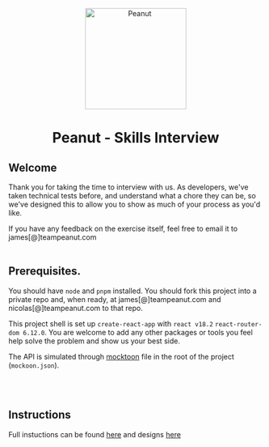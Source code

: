 <div align="center">
  
  <a href="https://www.peanut-app.io"><img src="https://storage.googleapis.com/peanut-assets/images/links/peanut_invite@1x.png" alt="Peanut" width="200"></a>
  
<h1>Peanut - Skills Interview</h1>
</div>

## Welcome

Thank you for taking the time to interview with us. As developers, we've taken technical tests before, and understand what a chore they can be, so we've designed this to allow you to show as much of your process as you'd like.

If you have any feedback on the exercise itself, feel free to email it to james[@]teampeanut.com
<br/><br/>

## Prerequisites.

You should have `node` and `pnpm` installed. You should fork this project into a private repo and, when ready, at james[@]teampeanut.com and nicolas[@]teampeanut.com to that repo.

This project shell is set up `create-react-app` with `react v18.2` `react-router-dom 6.12.0`. You are welcome to add any other packages or tools you feel help solve the problem and show us your best side.

The API is simulated through [mocktoon](https://mockoon.com/) file in the root of the project (`mockoon.json`).

<br/><br/>

## Instructions

Full instuctions can be found [here](https://teampeanut.notion.site/Skills-Interview-Public-Version-556af7bbb6094ad5a6ac574df3f0d301) and designs [here](https://www.figma.com/file/h3XTzzSf3vPDPQFrudrWPC/Web-Experience?type=design&node-id=3826%3A134828&t=FCorTeObSpdA5KMG-1)
